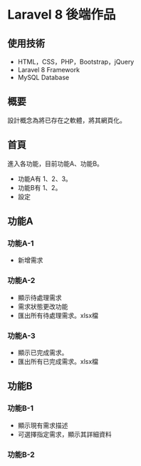 # Laravel 8 後端作品

## 使用技術
* HTML，CSS，PHP，Bootstrap，jQuery
* Laravel 8 Framework
* MySQL Database

## 概要
設計概念為將已存在之軟體，將其網頁化。

## 首頁
進入各功能，目前功能A、功能B。
* 功能A有 1、2、3。
* 功能B有 1、2。
* 設定

## 功能A
### 功能A-1
* 新增需求
### 功能A-2
* 顯示待處理需求
* 需求狀態更改功能
* 匯出所有待處理需求。xlsx檔
### 功能A-3
* 顯示已完成需求。
* 匯出所有已完成需求。xlsx檔

## 功能B

### 功能B-1
* 顯示現有需求描述
* 可選擇指定需求，顯示其詳細資料

### 功能B-2





